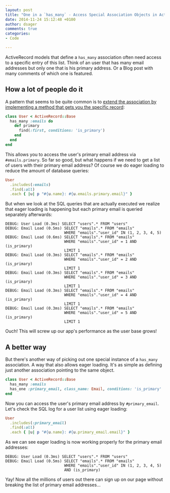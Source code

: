 ```yaml
---
layout: post
title: "One in a `has_many` - Access Special Association Objects in ActiveRecord"
date: 2014-11-24 15:12:48 +0100
author: dsager
comments: true
categories:
- Code

---
```


ActiveRecord models that define a `has_many` association often need access to a
specific entry of this list. Think of an user that has many email addresses but
only one that is his primary address. Or a Blog post with many comments of which
one is featured.

<!-- more -->

## How a lot of people do it

A pattern that seems to be quite common is to [extend the association by
implementing a method that gets you the specific record][ar-ass-extension]:

```ruby
class User < ActiveRecord::Base
  has_many :emails do
    def primary
      find(:first, conditions: 'is_primary')
    end
  end
end
```

This allows you to access the user's primary email address via `#emails.primary`.
So far so good, but what happens if we need to get a list of users with their
primary email address? Of course we do eager loading to reduce the amount of
database queries:

```ruby
User
  .includes(:emails)
  .find(:all)
  .each { |u| p "#{u.name}: #{u.emails.primary.email}" }
```

But when we look at the SQL queries that are actually executed we realize that
eager loading is happening but each primary email is queried separately
afterwards:

```
DEBUG: User Load (0.3ms) SELECT "users".* FROM "users"
DEBUG: Email Load (0.5ms) SELECT "emails".* FROM "emails"
                          WHERE "emails"."user_id" IN (1, 2, 3, 4, 5)
DEBUG: Email Load (0.6ms) SELECT "emails".* FROM "emails"
                          WHERE "emails"."user_id" = 1 AND (is_primary)
                          LIMIT 1
DEBUG: Email Load (0.3ms) SELECT "emails".* FROM "emails"
                          WHERE "emails"."user_id" = 2 AND (is_primary)
                          LIMIT 1
DEBUG: Email Load (0.3ms) SELECT "emails".* FROM "emails"
                          WHERE "emails"."user_id" = 3 AND (is_primary)
                          LIMIT 1
DEBUG: Email Load (0.3ms) SELECT "emails".* FROM "emails"
                          WHERE "emails"."user_id" = 4 AND (is_primary)
                          LIMIT 1
DEBUG: Email Load (0.3ms) SELECT "emails".* FROM "emails"
                          WHERE "emails"."user_id" = 5 AND (is_primary)
                          LIMIT 1
```

Ouch! This will screw up our app's performance as the user base grows!

## A better way

But there's another way of picking out one special instance of a `has_many`
association. A way that also allows eager loading. It's as simple as defining
just another association pointing to the same object.

```ruby
class User < ActiveRecord::Base
  has_many :emails
  has_one :primary_email, class_name: Email, conditions: 'is_primary'
end
```

Now you can access the user's primary email address by `#primary_email`. Let's
check the SQL log for a user list using eager loading:

```ruby
User
  .includes(:primary_email)
  .find(:all)
  .each { |u| p "#{u.name}: #{u.primary_email.email}" }
```

As we can see eager loading is now working properly for the primary email
addresses:

```
DEBUG: User Load (0.3ms) SELECT "users".* FROM "users"
DEBUG: Email Load (0.5ms) SELECT "emails".* FROM "emails"
                          WHERE "emails"."user_id" IN (1, 2, 3, 4, 5)
                          AND (is_primary)
```

Yay! Now all the millions of users out there can sign up on our page without
breaking the list of primary email addresses...

[ar-ass-extension]: http://api.rubyonrails.org/classes/ActiveRecord/Associations/ClassMethods.html#module-ActiveRecord::Associations::ClassMethods-label-Association+extensions
